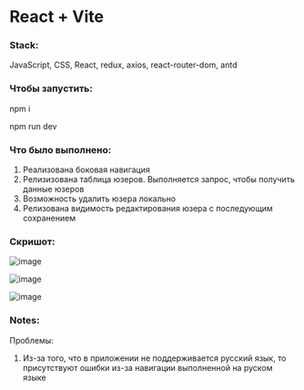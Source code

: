 # React + Vite

### Stack:
JavaScript, CSS, React, redux, axios, react-router-dom, antd

### Чтобы запустить:
npm i

npm run dev

### Что было выполнено:
1) Реализована боковая навигация
2) Релизизована таблица юзеров. Выполняется запрос, чтобы получить данные юзеров
3) Возможность удалить юзера локально
4) Релизована видимость редактирования юзера с последующим сохранением 

### Скришот:
![image](https://github.com/LinaKv/clientsList/assets/107919324/1f08cb3a-8b8d-4af1-8116-4624793b5a22)


![image](https://github.com/LinaKv/clientsList/assets/107919324/2e7e0629-49c1-4cd0-8c27-fb06d9c1b747)

![image](https://github.com/LinaKv/clientsList/assets/107919324/f0dd3f22-2457-4a1a-a990-d9ee86926798)





### Notes:
Проблемы:
1) Из-за того, что в приложении не поддерживается русский язык, то присутствуют ошибки из-за навигации выполненной на руском языке

